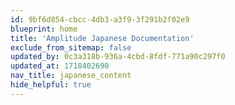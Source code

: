```yaml
---
id: 9bf6d854-cbcc-4db3-a3f9-3f291b2f02e9
blueprint: home
title: 'Amplitude Japanese Documentation'
exclude_from_sitemap: false
updated_by: 0c3a318b-936a-4cbd-8fdf-771a90c297f0
updated_at: 1718402690
nav_title: japanese_content
hide_helpful: true
---
```


